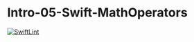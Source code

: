 # Intro-05-Swift-MathOperators
[![SwiftLint](https://github.com/ICS4U-Programming-ValI/Intro-05-Swift-MathOperators/workflows/SwiftLint/badge.svg)](https://github.com/ICS4U-Programming-ValI/Intro-05-Swift-MathOperators/actions)
